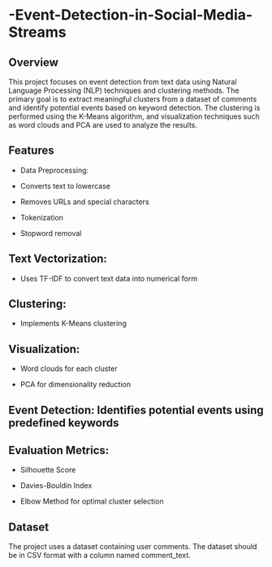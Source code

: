 # -Event-Detection-in-Social-Media-Streams

## Overview
This project focuses on event detection from text data using Natural Language Processing (NLP) techniques and clustering methods. The primary goal is to extract meaningful clusters from a dataset of comments and identify potential events based on keyword detection. The clustering is performed using the K-Means algorithm, and visualization techniques such as word clouds and PCA are used to analyze the results.

## Features

- Data Preprocessing:

- Converts text to lowercase

- Removes URLs and special characters

- Tokenization

- Stopword removal

## Text Vectorization:
- Uses TF-IDF to convert text data into numerical form

## Clustering: 
- Implements K-Means clustering

## Visualization:

- Word clouds for each cluster

- PCA for dimensionality reduction

## Event Detection: Identifies potential events using predefined keywords

## Evaluation Metrics:

- Silhouette Score

- Davies-Bouldin Index

- Elbow Method for optimal cluster selection

## Dataset
The project uses a dataset containing user comments. The dataset should be in CSV format with a column named comment_text.

